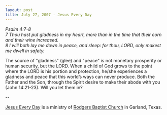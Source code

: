 ```yaml
---
layout: post
title: July 27, 2007 - Jesus Every Day
---
```


_Psalm 4:7-8  
7 Thou hast put gladness in my heart, more than in the time that
their corn and their wine increased.  
8 I will both lay me down in peace, and sleep: for thou, LORD, only
makest me dwell in safety._

The source of "gladness" (glee) and "peace" is not monetary
prosperity or human security, but the LORD. When a child of God grows
to the point where the LORD is his portion and protection, he/she
experiences a gladness and peace that this world&rsquo;s ways can
never produce. Both the Father and the Son, through the Spirit desire
to make their abode with you (John 14:21-23). Will you let them in?

 --

<a href=http://jesuseveryday.net>Jesus Every Day</a> is a ministry of <a href=http://rodgersbaptist.net>Rodgers Baptist Church</a> in Garland, Texas.
